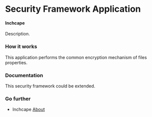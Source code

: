 # Security Framework Application 
#### Inchcape ####

Description. 

### How it works ### 

This application performs the common encryption mechanism of files properties. 

### Documentation ###

This security framework could be extended. 

### Go further ###

- Inchcape [About](https://www.inchcape.co.uk/about-us/) 